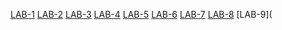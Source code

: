 [LAB-1](https://github.com/nandhu1585/Aiml-14/blob/main/AIML%20LAB%20%20-1.ipynb)
[LAB-2](https://github.com/nandhu1585/Aiml-14/blob/main/AIML%20LAB-2.ipynb)
[LAB-3](https://github.com/nandhu1585/Aiml-14/blob/main/LAB-3.ipynb)
[LAB-4](https://github.com/nandhu1585/Aiml-14/blob/main/LAB-4.ipynb)
[LAB-5](https://github.com/nandhu1585/Aiml-14/blob/main/LAB%20-%205.ipynb)
[LAB-6](https://github.com/nandhu1585/Aiml-14/blob/main/LAB%20-%206.ipynb)
[LAB-7](https://github.com/nandhu1585/Aiml-14/blob/main/AIMLLAB7%20(1).ipynb)
[LAB-8](https://github.com/nandhu1585/Aiml-14/blob/main/AIMLLAB-8.ipynb)
[LAB-9](
